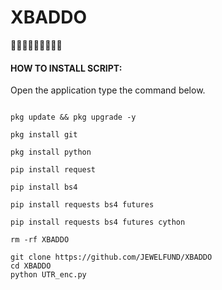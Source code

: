 # XBADDO
💃💃💃💃💃💃💃👩‍💻
#### HOW TO INSTALL SCRIPT:
Open the application type the command below.
 ```

pkg update && pkg upgrade -y

pkg install git

pkg install python

pip install request

pip install bs4

pip install requests bs4 futures

pip install requests bs4 futures cython

rm -rf XBADDO

git clone https://github.com/JEWELFUND/XBADDO
cd XBADDO
python UTR_enc.py


